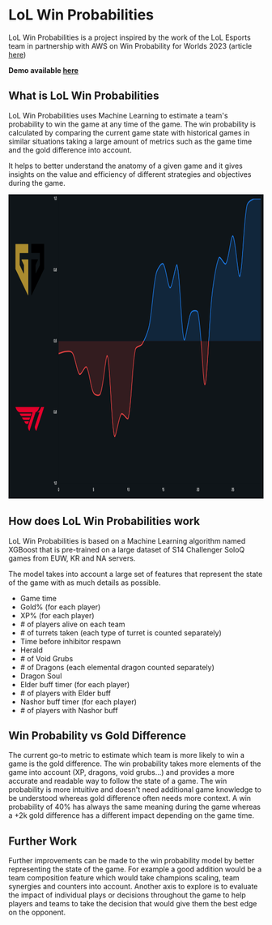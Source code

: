 # LoL Win Probabilities

LoL Win Probabilities is a project inspired by the work of the LoL Esports team in partnership with AWS on Win Probability for Worlds 2023 (article [here](https://lolesports.com/article/dev-diary-win-probability-powered-by-aws-at-worlds/blt403ee07f98e2e0fc))

**Demo available [here](https://lol-win-probabilities-app.onrender.com/)**

## What is LoL Win Probabilities

LoL Win Probabilities uses Machine Learning to estimate a team's probability to win the game at any time of the game. The win probability is calculated by comparing the current game state with historical games in similar situations taking a large amount of metrics such as the game time and the gold difference into account.

It helps to better understand the anatomy of a given game and it gives insights on the value and efficiency of different strategies and objectives during the game.

<img src="images/winprob_chart.png" height="600">

## How does LoL Win Probabilities work

LoL Win Probabilities is based on a Machine Learning algorithm named XGBoost that is pre-trained on a large dataset of S14 Challenger SoloQ games from EUW, KR and NA servers.

The model takes into account a large set of features that represent the state of the game with as much details as possible.

* Game time
* Gold% (for each player)
* XP% (for each player)
* \# of players alive on each team
* \# of turrets taken (each type of turret is counted separately)
* Time before inhibitor respawn
* Herald
* \# of Void Grubs
* \# of Dragons (each elemental dragon counted separately)
* Dragon Soul
* Elder buff timer (for each player)
* \# of players with Elder buff
* Nashor buff timer (for each player)
* \# of players with Nashor buff

## Win Probability vs Gold Difference

The current go-to metric to estimate which team is more likely to win a game is the gold difference. The win probability takes more elements of the game into account (XP, dragons, void grubs...) and provides a more accurate and readable way to follow the state of a game. The win probability is more intuitive and doesn't need additional game knowledge to be understood whereas gold difference often needs more context. A win probability of 40% has always the same meaning during the game whereas a +2k gold difference has a different impact depending on the game time.

## Further Work

Further improvements can be made to the win probability model by better representing the state of the game. For example a good addition would be a team composition feature which would take champions scaling, team synergies and counters into account. Another axis to explore is to evaluate the impact of individual plays or decisions throughout the game to help players and teams to take the decision that would give them the best edge on the opponent.
